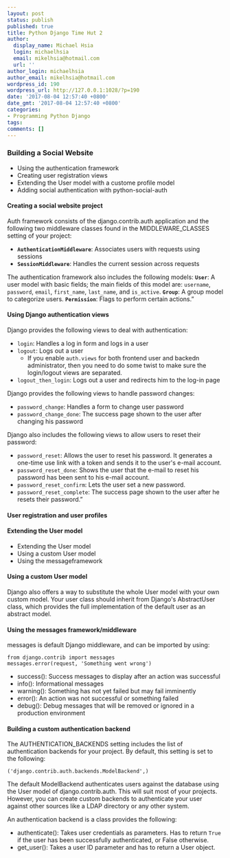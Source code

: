 ```yaml
---
layout: post
status: publish
published: true
title: Python Django Time Hut 2
author:
  display_name: Michael Hsia
  login: michaelhsia
  email: mikelhsia@hotmail.com
  url: ''
author_login: michaelhsia
author_email: mikelhsia@hotmail.com
wordpress_id: 190
wordpress_url: http://127.0.0.1:1028/?p=190
date: '2017-08-04 12:57:40 +0800'
date_gmt: '2017-08-04 12:57:40 +0800'
categories:
- Programming Python Django
tags:
comments: []
---
```


<!--More-->
### Building a Social Website
- Using the authentication framework
- Creating user registration views
- Extending the User model with a custome profile model
- Adding social authentication with python-social-auth

#### Creating a social website project
Auth framework consists of the django.contrib.auth application and the following two middleware classes found in the MIDDLEWARE_CLASSES setting of your project:
- **`AuthenticationMiddleware`**: Associates users with requests using sessions
- **`SessionMiddleware`**: Handles the current session across requests

The authentication framework also includes the following models:
**`User`**: A user model with basic fields; the main fields of this model are: `username`, `password`, `email`, `first_name`, `last_name`, and `is_active`.
**`Group`**: A group model to categorize users.
**`Permission`**: Flags to perform certain actions.”

#### Using Django authentication views
Django provides the following views to deal with authentication:
- `login`: Handles a log in form and logs in a user
- `logout`: Logs out a user
  - If you enable `auth.views` for both frontend user and backedn administrator, then you need to do some twist to make sure the login/logout views are separated.
- `logout_then_login`: Logs out a user and redirects him to the log-in page

Django provides the following views to handle password changes:
- `password_change`: Handles a form to change user password
- `password_change_done`: The success page shown to the user after changing his password

Django also includes the following views to allow users to reset their password:
- `password_reset`: Allows the user to reset his password. It generates a one-time use link with a token and sends it to the user's e-mail account.
- `password_reset_done`: Shows the user that the e-mail to reset his password has been sent to his e-mail account.
- `password_reset_confirm`: Lets the user set a new password.
- `password_reset_complete`: The success page shown to the user after he resets their password.”

#### User registration and user profiles

#### Extending the User model
- Extending the User model
- Using a custom User model
- Using the messageframework

#### Using a custom User model
Django also offers a way to substitute the whole User model with your own custom model. Your user class should inherit from Django's AbstractUser class, which provides the full implementation of the default user as an abstract model.

#### Using the messages framework/middleware
messages is default Django middleware, and can be imported by using:
```
from django.contrib import messages
messages.error(request, 'Something went wrong')
```
- success(): Success messages to display after an action was successful
- info(): Informational messages
- warning(): Something has not yet failed but may fail imminently
- error(): An action was not successful or something failed
- debug(): Debug messages that will be removed or ignored in a production environment

#### Building a custom authentication backend
The AUTHENTICATION_BACKENDS setting includes the list of authentication backends for your project. By default, this setting is set to the following:

`('django.contrib.auth.backends.ModelBackend',)`

The default ModelBackend authenticates users against the database using the User model of django.contrib.auth. This will suit most of your projects. However, you can create custom backends to authenticate your user against other sources like a LDAP directory or any other system.

An authentication backend is a class provides the following:
- authenticate(): Takes user credentials as parameters. Has to return `True` if the user has been successfully authenticated, or False otherwise.
- get_user(): Takes a user ID parameter and has to return a User object.
